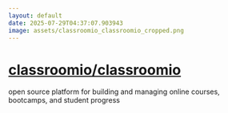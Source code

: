 ```yaml
---
layout: default
date: 2025-07-29T04:37:07.903943
image: assets/classroomio_classroomio_cropped.png
---
```


# [classroomio/classroomio](https://github.com/classroomio/classroomio)

open source platform for building and managing online courses, bootcamps, and student progress
